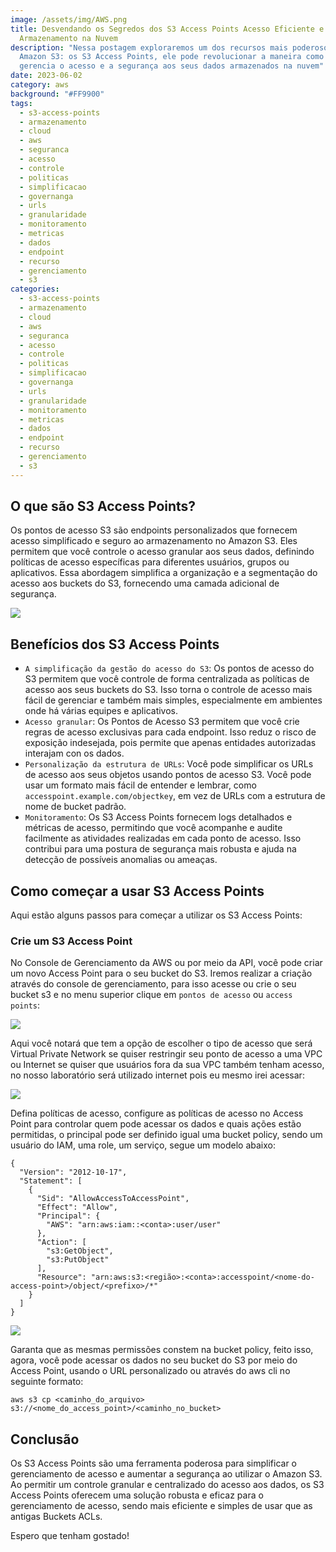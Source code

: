 ```yaml
---
image: /assets/img/AWS.png
title: Desvendando os Segredos dos S3 Access Points Acesso Eficiente e Seguro ao
  Armazenamento na Nuvem
description: "Nessa postagem exploraremos um dos recursos mais poderosos do
  Amazon S3: os S3 Access Points, ele pode revolucionar a maneira como você
  gerencia o acesso e a segurança aos seus dados armazenados na nuvem"
date: 2023-06-02
category: aws
background: "#FF9900"
tags:
  - s3-access-points
  - armazenamento
  - cloud
  - aws
  - seguranca
  - acesso
  - controle
  - politicas
  - simplificacao
  - governanga
  - urls
  - granularidade
  - monitoramento
  - metricas
  - dados
  - endpoint
  - recurso
  - gerenciamento
  - s3
categories:
  - s3-access-points
  - armazenamento
  - cloud
  - aws
  - seguranca
  - acesso
  - controle
  - politicas
  - simplificacao
  - governanga
  - urls
  - granularidade
  - monitoramento
  - metricas
  - dados
  - endpoint
  - recurso
  - gerenciamento
  - s3
---
```

## O que são S3 Access Points?

Os pontos de acesso S3 são endpoints personalizados que fornecem acesso simplificado e seguro ao armazenamento no Amazon S3. Eles permitem que você controle o acesso granular aos seus dados, definindo políticas de acesso específicas para diferentes usuários, grupos ou aplicativos. Essa abordagem simplifica a organização e a segmentação do acesso aos buckets do S3, fornecendo uma camada adicional de segurança.

![](/assets/img/s3-access-points.png)

## Benefícios dos S3 Access Points

* `A simplificação da gestão do acesso do S3`: Os pontos de acesso do S3 permitem que você controle de forma centralizada as políticas de acesso aos seus buckets do S3. Isso torna o controle de acesso mais fácil de gerenciar e também mais simples, especialmente em ambientes onde há várias equipes e aplicativos.
* `Acesso granular`: Os Pontos de Acesso S3 permitem que você crie regras de acesso exclusivas para cada endpoint. Isso reduz o risco de exposição indesejada, pois permite que apenas entidades autorizadas interajam con os dados.
* `Personalização da estrutura de URLs`: Você pode simplificar os URLs de acesso aos seus objetos usando pontos de acesso S3. Você pode usar um formato mais fácil de entender e lembrar, como `accesspoint.example.com/objectkey`, em vez de URLs com a estrutura de nome de bucket padrão.
* `Monitoramento`: Os S3 Access Points fornecem logs detalhados e métricas de acesso, permitindo que você acompanhe e audite facilmente as atividades realizadas em cada ponto de acesso. Isso contribui para uma postura de segurança mais robusta e ajuda na detecção de possíveis anomalias ou ameaças.

## Como começar a usar S3 Access Points

Aqui estão alguns passos para começar a utilizar os S3 Access Points:

### Crie um S3 Access Point

No Console de Gerenciamento da AWS ou por meio da API, você pode criar um novo Access Point para o seu bucket do S3. Iremos realizar a criação através do console de gerenciamento, para isso acesse ou crie o seu bucket s3 e no menu superior clique em `pontos de acesso` ou `access points`:

![](/assets/img/s3-access-points-1.png)

Aqui você notará que tem a opção de escolher o tipo de acesso que será Virtual Private Network se quiser restringir seu ponto de acesso a uma VPC ou Internet se quiser que usuários fora da sua VPC também tenham acesso, no nosso laboratório será utilizado internet pois eu mesmo irei acessar:

![](/assets/img/s3-acess-points-2.png)

Defina políticas de acesso, configure as políticas de acesso no Access Point para controlar quem pode acessar os dados e quais ações estão permitidas, o principal pode ser definido igual uma bucket policy, sendo um usuário do IAM, uma role, um serviço, segue um modelo abaixo:

```
{
  "Version": "2012-10-17",
  "Statement": [
    {
      "Sid": "AllowAccessToAccessPoint",
      "Effect": "Allow",
      "Principal": {
        "AWS": "arn:aws:iam::<conta>:user/user"
      },
      "Action": [
        "s3:GetObject",
        "s3:PutObject"
      ],
      "Resource": "arn:aws:s3:<região>:<conta>:accesspoint/<nome-do-access-point>/object/<prefixo>/*"
    }
  ]
}
```

![](/assets/img/s3-acess-points-3.png)

﻿Garanta que as mesmas permissões constem na bucket policy, feito isso, agora, você pode acessar os dados no seu bucket do S3 por meio do Access Point, usando o URL personalizado ou através do aws cli no seguinte formato:

```
aws s3 cp <caminho_do_arquivo> s3://<nome_do_access_point>/<caminho_no_bucket>

```

## Conclusão

Os S3 Access Points são uma ferramenta poderosa para simplificar o gerenciamento de acesso e aumentar a segurança ao utilizar o Amazon S3. Ao permitir um controle granular e centralizado do acesso aos dados, os S3 Access Points oferecem uma solução robusta e eficaz para o gerenciamento de acesso, sendo mais eficiente e simples de usar que as antigas Buckets ACLs.

E﻿spero que tenham gostado!